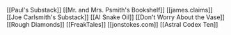 [[Paul's Substack]]
[[Mr. and Mrs. Psmith's Bookshelf]]
[[james.claims]]
[[Joe Carlsmith's Substack]]
[[AI Snake Oil]]
[[Don't Worry About the Vase]]
[[Rough Diamonds]]
[[FreakTales]]
[[jonstokes.com]]
[[Astral Codex Ten]]
